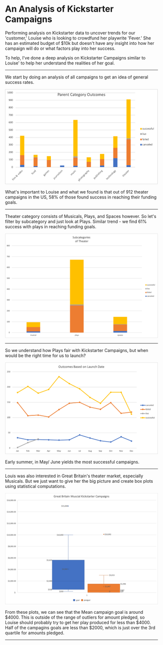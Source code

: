 # An Analysis of Kickstarter Campaigns 
Performing analysis on Kickstarter data to uncover trends for our 'customer,' Louise who is looking to crowdfund her playwrite 'Fever.' She has an estimated budget of $10k but doesn't have any insight into how her campaign will do or what factors play into her success. 

To help, I've done a deep analysis on Kickstarter Campaigns similar to Louise' to help her understand the realities of her goal. 

---

We start by doing an analysis of all campaigns to get an idea of general success rates.

![Parent Category Outcomes](/PC_outcomes.png)

What's important to Louise and what we found is that out of 912 theater campaigns in the US, 58% of those found success in reaching their funding goals. 

---

Theater category consists of Musicals, Plays, and Spaces however. So let's filter by subcategory and just look at Plays. 
Similar trend - we find 61% success with plays in reaching funding goals. 

![](/SC_outcomes.png)

---

So we understand how Plays fair with Kickstarter Campaigns, but when would be the right time for us to launch? 

![](/LaunchDate_outcomes.png)

Early summer, in May/ June yields the most successful campaigns. 

---

Louis was also interested in Great Britain's theater market, especially Musicals. But we just want to give her the big picture and create box plots using statistical computations.  

![](/GB_Musicals.png)

From these plots, we can see that the Mean campaign goal is around $4000. This is outside of the range of outliers for amount pledged, so Louise should probably try to get her play produced for less than $4000. Half of the campagins goals are less than $2000, which is just over the 3rd quartile for amounts pledged. 

---
